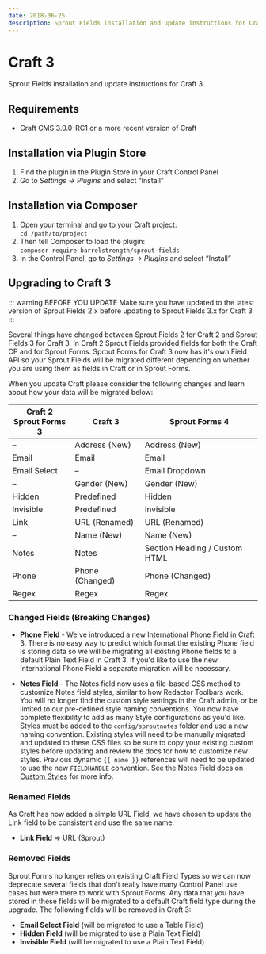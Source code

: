 ```yaml
---
date: 2018-06-25
description: Sprout Fields installation and update instructions for Craft 3.
---
```


# Craft 3

Sprout Fields installation and update instructions for Craft 3.

## Requirements

* Craft CMS 3.0.0-RC1 or a more recent version of Craft

## Installation via Plugin Store

1. Find the plugin in the Plugin Store in your Craft Control Panel 
2. Go to _Settings → Plugins_ and select “Install”

## Installation via Composer 

1. Open your terminal and go to your Craft project:<br>`cd /path/to/project`
2. Then tell Composer to load the plugin:<br>`composer require barrelstrength/sprout-fields`
3. In the Control Panel, go to _Settings → Plugins_ and select “Install”

## Upgrading to Craft 3

::: warning BEFORE YOU UPDATE
Make sure you have updated to the latest version of Sprout Fields 2.x before updating to Sprout Fields 3.x for Craft 3
:::

Several things have changed between Sprout Fields 2 for Craft 2 and Sprout Fields 3 for Craft 3. In Craft 2 Sprout Fields provided fields for both the Craft CP and for Sprout Forms. Sprout Forms for Craft 3 now has it's own Field API so your Sprout Fields will be migrated different depending on whether you are using them as fields in Craft or in Sprout Forms.

When you update Craft please consider the following changes and learn about how your data will be migrated below:


Craft 2<br>Sprout Forms 3    | Craft 3        | Sprout Forms 4
-----------------|---------------------|----------------------------------
–                | Address (New)   | Address (New)        
Email            | Email           | Email
Email Select     | –               | Email Dropdown
–                | Gender (New)    | Gender (New)            
Hidden           | Predefined      | Hidden
Invisible        | Predefined      | Invisible
Link             | URL (Renamed)   | URL (Renamed)
–                | Name (New)      | Name (New)             
Notes            | Notes           | Section Heading / Custom HTML
Phone            | Phone (Changed) | Phone (Changed)           
Regex            | Regex           | Regex      

### Changed Fields (Breaking Changes)

- **Phone Field** - We've introduced a new International Phone Field in Craft 3. There is no easy way to predict which format the existing Phone field is storing data so we will be migrating all existing Phone fields to a default Plain Text Field in Craft 3. If you'd like to use the new International Phone Field a separate migration will be necessary.

- **Notes Field** - The Notes field now uses a file-based CSS method to customize Notes field styles, similar to how Redactor Toolbars work. You will no longer find the custom style settings in the Craft admin, or be limited to our pre-defined style naming conventions. You now have complete flexibility to add as many Style configurations as you'd like. Styles must be added to the `config/sproutnotes` folder and use a new naming convention. Existing styles will need to be manually migrated and updated to these CSS files so be sure to copy your existing custom styles before updating and review the docs for how to customize new styles. Previous dynamic `{{ name }}` references will need to be updated to use the new `FIELDHANDLE` convention. See the Notes Field docs on [Custom Styles](https://sprout.barrelstrengthdesign.com/craft-plugins/fields/docs/overview/notes-field#custom-styles) for more info.

### Renamed Fields

As Craft has now added a simple URL Field, we have chosen to update the Link field to be consistent and use the same name.

- **Link Field** => URL (Sprout)

### Removed Fields

Sprout Forms no longer relies on existing Craft Field Types so we can now deprecate several fields that don't really have many Control Panel use cases but were there to work with Sprout Forms. Any data that you have stored in these fields will be migrated to a default Craft field type during the upgrade. The following fields will be removed in Craft 3:

- **Email Select Field** (will be migrated to use a Table Field)
- **Hidden Field** (will be migrated to use a Plain Text Field)
- **Invisible Field** (will be migrated to use a Plain Text Field)
